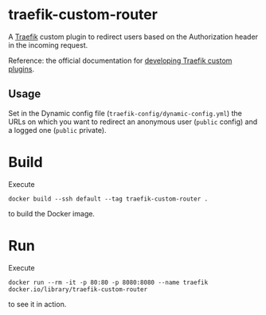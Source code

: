 # traefik-custom-router

A [Traefik](https://traefik.io) custom plugin to redirect users based on the Authorization header in the incoming request.

Reference: the official documentation for [developing Traefik custom plugins](https://doc.traefik.io/traefik-pilot/plugins/plugin-dev/).

## Usage

Set in the Dynamic config file (`traefik-config/dynamic-config.yml`) the URLs on which you want to redirect an anonymous user (`public` config)
and a logged one (`public` private).


# Build 

Execute 
```
docker build --ssh default --tag traefik-custom-router .  
```
to build the Docker image.

# Run

Execute
```
docker run --rm -it -p 80:80 -p 8080:8080 --name traefik docker.io/library/traefik-custom-router
```
to see it in action.